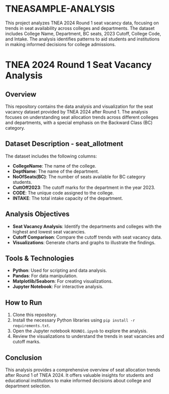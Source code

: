 # TNEASAMPLE-ANALYSIS
This project analyzes TNEA 2024 Round 1 seat vacancy data, focusing on trends in seat availability across colleges and departments. The dataset includes College Name, Department, BC seats, 2023 Cutoff, College Code, and Intake. The analysis identifies patterns to aid students and institutions in making informed decisions for college admissions.
# TNEA 2024 Round 1 Seat Vacancy Analysis

## Overview
This repository contains the data analysis and visualization for the seat vacancy dataset provided by TNEA 2024 after Round 1. The analysis focuses on understanding seat allocation trends across different colleges and departments, with a special emphasis on the Backward Class (BC) category.

## Dataset Description - seat_allotment
The dataset includes the following columns:
- **CollegeName**: The name of the college.
- **DeptName**: The name of the department.
- **NoOfSeats(BC)**: The number of seats available for BC category students.
- **CuttOff2023**: The cutoff marks for the department in the year 2023.
- **CODE**: The unique code assigned to the college.
- **INTAKE**: The total intake capacity of the department.

## Analysis Objectives
- **Seat Vacancy Analysis**: Identify the departments and colleges with the highest and lowest seat vacancies.
- **Cutoff Comparison**: Compare the cutoff trends with seat vacancy data.
- **Visualizations**: Generate charts and graphs to illustrate the findings.

## Tools & Technologies
- **Python**: Used for scripting and data analysis.
- **Pandas**: For data manipulation.
- **Matplotlib/Seaborn**: For creating visualizations.
- **Jupyter Notebook**: For interactive analysis.

## How to Run
1. Clone this repository.
2. Install the necessary Python libraries using `pip install -r requirements.txt`.
3. Open the Jupyter notebook `ROUND1.ipynb` to explore the analysis.
4. Review the visualizations to understand the trends in seat vacancies and cutoff marks.

## Conclusion
This analysis provides a comprehensive overview of seat allocation trends after Round 1 of TNEA 2024. It offers valuable insights for students and educational institutions to make informed decisions about college and department selection.
